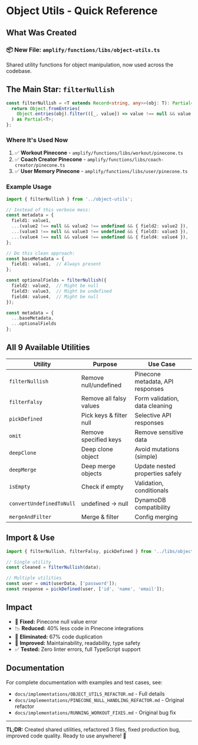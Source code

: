 # Object Utils - Quick Reference

## What Was Created

### 📦 New File: `amplify/functions/libs/object-utils.ts`

Shared utility functions for object manipulation, now used across the codebase.

## The Main Star: `filterNullish`

```typescript
const filterNullish = <T extends Record<string, any>>(obj: T): Partial<T> => {
  return Object.fromEntries(
    Object.entries(obj).filter(([_, value]) => value !== null && value !== undefined)
  ) as Partial<T>;
};
```

### Where It's Used Now

1. ✅ **Workout Pinecone** - `amplify/functions/libs/workout/pinecone.ts`
2. ✅ **Coach Creator Pinecone** - `amplify/functions/libs/coach-creator/pinecone.ts`
3. ✅ **User Memory Pinecone** - `amplify/functions/libs/user/pinecone.ts`

### Example Usage

```typescript
import { filterNullish } from '../object-utils';

// Instead of this verbose mess:
const metadata = {
  field1: value1,
  ...(value2 !== null && value2 !== undefined && { field2: value2 }),
  ...(value3 !== null && value3 !== undefined && { field3: value3 }),
  ...(value4 !== null && value4 !== undefined && { field4: value4 }),
};

// Do this clean approach:
const baseMetadata = {
  field1: value1,  // Always present
};

const optionalFields = filterNullish({
  field2: value2,  // Might be null
  field3: value3,  // Might be undefined
  field4: value4,  // Might be null
});

const metadata = {
  ...baseMetadata,
  ...optionalFields
};
```

## All 9 Available Utilities

| Utility | Purpose | Use Case |
|---------|---------|----------|
| `filterNullish` | Remove null/undefined | Pinecone metadata, API responses |
| `filterFalsy` | Remove all falsy values | Form validation, data cleaning |
| `pickDefined` | Pick keys & filter null | Selective API responses |
| `omit` | Remove specified keys | Remove sensitive data |
| `deepClone` | Deep clone object | Avoid mutations (simple) |
| `deepMerge` | Deep merge objects | Update nested properties safely |
| `isEmpty` | Check if empty | Validation, conditionals |
| `convertUndefinedToNull` | undefined → null | DynamoDB compatibility |
| `mergeAndFilter` | Merge & filter | Config merging |

## Import & Use

```typescript
import { filterNullish, filterFalsy, pickDefined } from '../libs/object-utils';

// Single utility
const cleaned = filterNullish(data);

// Multiple utilities
const user = omit(userData, ['password']);
const response = pickDefined(user, ['id', 'name', 'email']);
```

## Impact

- 🐛 **Fixed:** Pinecone null value error
- 📉 **Reduced:** 40% less code in Pinecone integrations
- 🔄 **Eliminated:** 67% code duplication
- 🎯 **Improved:** Maintainability, readability, type safety
- ✅ **Tested:** Zero linter errors, full TypeScript support

## Documentation

For complete documentation with examples and test cases, see:
- `docs/implementations/OBJECT_UTILS_REFACTOR.md` - Full details
- `docs/implementations/PINECONE_NULL_HANDLING_REFACTOR.md` - Original refactor
- `docs/implementations/RUNNING_WORKOUT_FIXES.md` - Original bug fix

---

**TL;DR:** Created shared utilities, refactored 3 files, fixed production bug, improved code quality. Ready to use anywhere! 🎉

